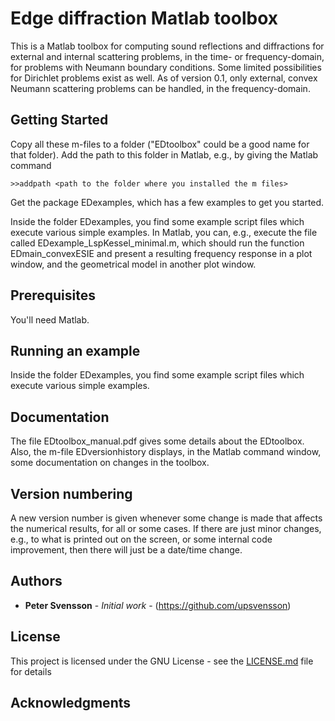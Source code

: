 # Edge diffraction Matlab toolbox

This is a Matlab toolbox for computing sound reflections and diffractions for external and internal scattering problems, in the time- or frequency-domain, for problems with Neumann boundary conditions. Some limited possibilities for Dirichlet problems exist as well. 
As of version 0.1, only external, convex Neumann scattering problems can be handled, in the frequency-domain.

## Getting Started

Copy all these m-files to a folder ("EDtoolbox" could be a good name for that folder). Add the path to this folder in Matlab, e.g., by giving the Matlab command

```
>>addpath <path to the folder where you installed the m files>
```
Get the package EDexamples, which has a few examples to get you started.

Inside the folder EDexamples, you find some example script files which execute various simple examples. In Matlab, you can, e.g., execute the file called EDexample_LspKessel_minimal.m, which should run the function EDmain_convexESIE and present a resulting frequency response in a plot window, and the geometrical model in another plot window.

## Prerequisites

You'll need Matlab.


## Running an example

Inside the folder EDexamples, you find some example script files which execute various simple examples.

## Documentation

The file EDtoolbox_manual.pdf gives some details about the EDtoolbox. Also, the m-file EDversionhistory displays, in the Matlab command window, some documentation on changes in the toolbox.

## Version numbering

A new version number is given whenever some change is made that affects the numerical results, for all or some cases. If there are just minor changes, e.g., to what is printed out on the screen, or some internal code improvement, then there will just be a date/time change. 

## Authors

* **Peter Svensson** - *Initial work* - (https://github.com/upsvensson)


## License

This project is licensed under the GNU License - see the [LICENSE.md](LICENSE.md) file for details

## Acknowledgments



